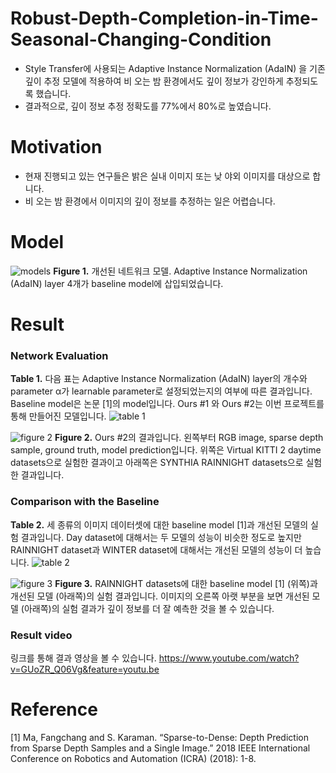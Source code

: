 # Robust-Depth-Completion-in-Time-Seasonal-Changing-Condition 
  * Style Transfer에 사용되는 Adaptive Instance Normalization (AdaIN) 을 기존 깊이 추정 모델에 적용하여 비 오는 밤 환경에서도 깊이 정보가 강인하게 추정되도록 했습니다.
  * 결과적으로, 깊이 정보 추정 정확도를 77%에서 80%로 높였습니다.

# Motivation
* 현재 진행되고 있는 연구들은 밝은 실내 이미지 또는 낮 야외 이미지를 대상으로 합니다.
* 비 오는 밤 환경에서 이미지의 깊이 정보를 추정하는 일은 어렵습니다.

# Model
![models](https://user-images.githubusercontent.com/78299113/109423781-2601de00-7a24-11eb-9402-f60065144113.png)
**Figure 1.** 개선된 네트워크 모델. Adaptive Instance Normalization (AdaIN) layer 4개가 baseline model에 삽입되었습니다.

# Result
### Network Evaluation

**Table 1.** 다음 표는 Adaptive Instance Normalization (AdaIN) layer의 개수와 parameter α가 learnable parameter로 설정되었는지의 여부에 따른 결과입니다. Baseline model은 논문 [1]의  model입니다. Ours #1 와 Ours #2는 이번 프로젝트를 통해 만들어진 모델입니다.
![table 1](https://user-images.githubusercontent.com/78299113/109424461-0a4c0700-7a27-11eb-9b50-8d9b87223338.png)

![figure 2](https://user-images.githubusercontent.com/78299113/109424493-2b145c80-7a27-11eb-8b8e-2b09a42f361f.png)
**Figure 2.** Ours #2의 결과입니다. 왼쪽부터 RGB image, sparse depth sample, ground truth, model prediction입니다. 위쪽은 Virtual KITTI 2 daytime datasets으로 실험한 결과이고 아래쪽은 SYNTHIA RAINNIGHT datasets으로 실험한 결과입니다.

### Comparison with the Baseline

**Table 2.** 세 종류의 이미지 데이터셋에 대한 baseline model [1]과 개선된 모델의 실험 결과입니다. Day dataset에 대해서는 두 모델의 성능이 비슷한 정도로 높지만 RAINNIGHT dataset과 WINTER dataset에 대해서는 개선된 모델의 성능이 더 높습니다.
![table 2](https://user-images.githubusercontent.com/78299113/109424611-a118c380-7a27-11eb-9b06-b3df0c58af8c.png)

![figure 3](https://user-images.githubusercontent.com/78299113/109424623-ab3ac200-7a27-11eb-8251-8c07434bcbf6.png)
**Figure 3.** RAINNIGHT datasets에 대한 baseline model [1] (위쪽)과 개선된 모델 (아래쪽)의 실험 결과입니다. 이미지의 오른쪽 아랫 부분을 보면 개선된 모델 (아래쪽)의 실험 결과가 깊이 정보를 더 잘 예측한 것을 볼 수 있습니다.

### Result video
링크를 통해 결과 영상을 볼 수 있습니다.
https://www.youtube.com/watch?v=GUoZR_Q06Vg&feature=youtu.be

# Reference
[1]  Ma, Fangchang and S. Karaman. “Sparse-to-Dense: Depth Prediction from Sparse Depth Samples and a Single Image.” 2018 IEEE International Conference on Robotics and Automation (ICRA) (2018): 1-8.
